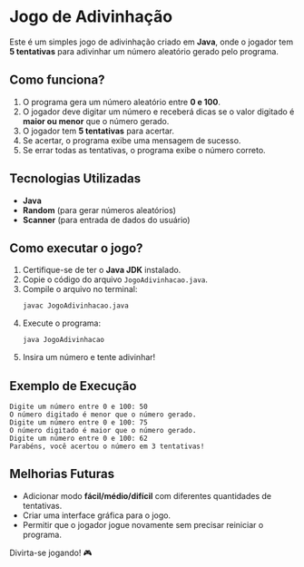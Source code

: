 # Jogo de Adivinhação

Este é um simples jogo de adivinhação criado em **Java**, onde o jogador tem **5 tentativas** para adivinhar um número aleatório gerado pelo programa.

## Como funciona?
1. O programa gera um número aleatório entre **0 e 100**.
2. O jogador deve digitar um número e receberá dicas se o valor digitado é **maior ou menor** que o número gerado.
3. O jogador tem **5 tentativas** para acertar.
4. Se acertar, o programa exibe uma mensagem de sucesso.
5. Se errar todas as tentativas, o programa exibe o número correto.

## Tecnologias Utilizadas
- **Java**
- **Random** (para gerar números aleatórios)
- **Scanner** (para entrada de dados do usuário)

## Como executar o jogo?
1. Certifique-se de ter o **Java JDK** instalado.
2. Copie o código do arquivo `JogoAdivinhacao.java`.
3. Compile o arquivo no terminal:
   ```sh
   javac JogoAdivinhacao.java
   ```
4. Execute o programa:
   ```sh
   java JogoAdivinhacao
   ```
5. Insira um número e tente adivinhar!

## Exemplo de Execução
```
Digite um número entre 0 e 100: 50
O número digitado é menor que o número gerado.
Digite um número entre 0 e 100: 75
O número digitado é maior que o número gerado.
Digite um número entre 0 e 100: 62
Parabéns, você acertou o número em 3 tentativas!
```

## Melhorias Futuras
- Adicionar modo **fácil/médio/difícil** com diferentes quantidades de tentativas.
- Criar uma interface gráfica para o jogo.
- Permitir que o jogador jogue novamente sem precisar reiniciar o programa.

Divirta-se jogando! 🎮

